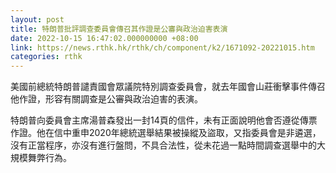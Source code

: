 ```yaml
---
layout: post
title: 特朗普批評調查委員會傳召其作證是公審與政治迫害表演
date: 2022-10-15 16:47:02.000000000 +08:00
link: https://news.rthk.hk/rthk/ch/component/k2/1671092-20221015.htm
categories: rthk
---
```


美國前總統特朗普譴責國會眾議院特別調查委員會，就去年國會山莊衝擊事件傳召他作證，形容有關調查是公審與政治迫害的表演。

特朗普向委員會主席湯普森發出一封14頁的信件，未有正面說明他會否遵從傳票作證。他在信中重申2020年總統選舉結果被操縱及盜取，又指委員會是非遴選，沒有正當程序，亦沒有進行盤問，不具合法性，從未花過一點時間調查選舉中的大規模舞弊行為。
